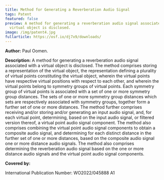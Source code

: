 ```yaml
---
title: Method for Generating a Reverberation Audio Signal
tags: Patent
featured: false
preview: A method for generating a reverberation audio signal associated with a
  virtual object is disclosed.
image: /img/patent4.jpg
fullarticle: https://osf.io/dj7x9/downloads/
---
```

**Author:** Paul Oomen.

**Description:** A method for generating a reverberation audio signal associated with a virtual object is disclosed. The method comprises storing a representation of the virtual object, the representation defining a plurality of virtual points constituting the virtual object, wherein the virtual points have respective virtual positions with respect to each other, and wherein the virtual points belong to symmetry groups of virtual points. Each symmetry group of virtual points is associated with a set of one or more symmetry group distances. The sets of one or more symmetry group distances which sets are respectively associated with symmetry groups, together form a further set of one or more distances. The method further comprises receiving and/or storing and/or generating an input audio signal, and, for each virtual point, determining, based on the input audio signal, or filtered version thereof, a virtual point audio signal component. The method also comprises combining the virtual point audio signal components to obtain a composite audio signal, and determining for each distinct distance in the further set of one or more distances, based on the composite audio signal one or more distance audio signals. The method also comprises determining the reverberation audio signal based on the one or more distance audio signals and the virtual point audio signal components.

**Covered by:**

International Publication Number: WO2022/045888 A1

